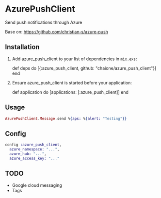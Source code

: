 # AzurePushClient

Send push notifications through Azure

Base on: https://github.com/christian-s/azure-push

## Installation

  1. Add azure_push_client to your list of dependencies in `mix.exs`:

        def deps do
          [{:azure_push_client, github: "chaione/azure_push_client"}]
        end

  2. Ensure azure_push_client is started before your application:

        def application do
          [applications: [:azure_push_client]]
        end

## Usage

``` elixir
AzurePushClient.Message.send %{aps: %{alert: "Testing"}}
```

## Config

``` elixir
config :azure_push_client,
  azure_namespace: "...",
  azure_hub: "...",
  azure_access_key: "..."
```

## TODO

- Google cloud messaging
- Tags
